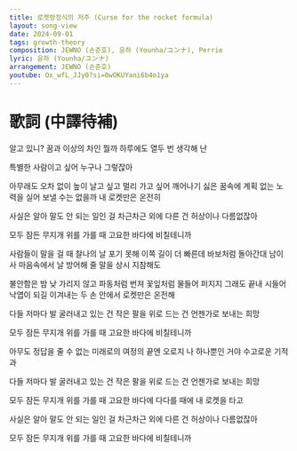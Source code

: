 ```yaml
---
title: 로켓방정식의 저주 (Curse for the rocket formula)
layout: song-view
date: 2024-09-01
tags: growth-theory
composition: JEWNO (손준호), 윤하 (Younha/ユンナ), Perrie
lyric: 윤하 (Younha/ユンナ)
arrangement: JEWNO (손준호)
youtube: Ox_wfL_JJy0?si=0wOKUYani6b4o1ya
---
```


# 歌詞 (中譯待補)

알고 있니?
꿈과 이상의 차인 뭘까
하루에도 열두 번 생각해 난

특별한 사람이고 싶어
누구나 그렇잖아

아무래도 오차 없이
높이 날고 싶고
멀리 가고 싶어
깨어나기 싫은 꿈속에
계획 없는 노력을 실어 보낼 수는 없을까
내 로켓만은 온전히

사실은 알아
말도 안 되는 일인 걸
차근차근 외에 다른 건
허상이나 다름없잖아

모두 잠든
무지개 위를 가를 때
고요한 바다에
비칠테니까

사람들이 말을 걸 때
찰나의 날 포기 못해
이쪽 길이 더 빠른데
바보처럼 돌아간대
남이사
마음속에서 날
방어해 줄 말을
상시 지참해도

불안함은
밤 낮 가리지 않고
파동처럼 번져
꽃잎처럼 물들어 퍼지지
그래도 끝내
시들어 낙엽이 되길
이겨내는 두 손 안에서
로켓만은 온전해

다들 저마다
발 굴러내고 있는 건
작은 팔을 위로 드는 건
언젠가로 보내는 희망

모두 잠든
무지개 위를 가를 때
고요한 바다에
비칠테니까

아무도 정답을 줄 수 없는
미래로의 여정의 끝엔
오로지 나 하나뿐인 거야
수고로운 기적과

다들 저마다
발 굴러내고 있는 건
작은 팔을 위로 드는 건
언젠가로 보내는 희망

모두 잠든
무지개 위를 가를 때
고요한 바다에
다다를 때에
내 로켓을 타고

사실은 알아
말도 안 되는 일인 걸
차근차근 외에 다른 건
허상이나 다름없잖아

모두 잠든
무지개 위를 가를 때
고요한 바다에
비칠테니까
